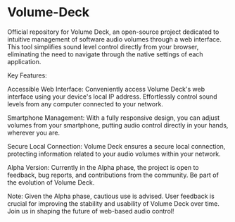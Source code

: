 # Volume-Deck

Official repository for Volume Deck, an open-source project dedicated to intuitive management of software audio volumes through a web interface. This tool simplifies sound level control directly from your browser, eliminating the need to navigate through the native settings of each application.

Key Features:

Accessible Web Interface: Conveniently access Volume Deck's web interface using your device's local IP address. Effortlessly control sound levels from any computer connected to your network.

Smartphone Management: With a fully responsive design, you can adjust volumes from your smartphone, putting audio control directly in your hands, wherever you are.

Secure Local Connection: Volume Deck ensures a secure local connection, protecting information related to your audio volumes within your network.

Alpha Version: Currently in the Alpha phase, the project is open to feedback, bug reports, and contributions from the community. Be part of the evolution of Volume Deck.

Note:
Given the Alpha phase, cautious use is advised. User feedback is crucial for improving the stability and usability of Volume Deck over time. Join us in shaping the future of web-based audio control!
